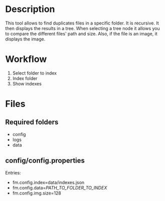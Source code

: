 # Description

This tool allows to find duplicates files in a specific folder. It is recursive. It then displays the results in a tree.
When selecting a tree node it allows you to compare the different files' path and size. Also, if the file is an image, it displays the image.

# Workflow

1. Select folder to index
2. Index folder
3. Show indexes

# Files

## Required folders

* config
* logs
* data

## config/config.properties

Entries:

* fm.config.index=data/indexes.json
* fm.config.data=*PATH_TO_FOLDER_TO_INDEX*
* fm.config.img.size=128